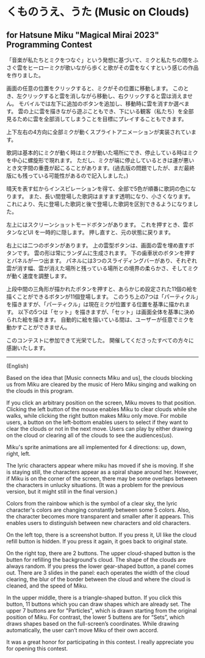 # くものうえ、うた (Music on Clouds)
## for Hatsune Miku "Magical Mirai 2023" Programming Contest

「音楽が私たちとミクをつなぐ」という発想に基づいて、ミクと私たちの間をふさぐ雲をヒーローミクが歌いながら歩くと歌がその雲をなくすという感じの作品を作りました。

画面の任意の位置をクリックすると、ミクがその位置に移動します。 このとき、左クリックすると雲を消しながら移動し、右クリックすると雲は消えません。 モバイルでは左下に追加のボタンを追加し、移動時に雲を消すか選べます。 雲の上に雲を描きながら遊ぶこともでき、下にいる観客（私たち）を全部見るために雲を全部消してしまうことを目標にプレイすることもできます。

上下左右の4方向に全部ミクが動くスプライトアニメーションが実装されています。

歌詞は基本的にミクが動く時はミクが動いた場所にでき、停止している時はミクを中心に螺旋形で現れます。 ただし、ミクが端に停止しているときは運が悪いとき文字間の重畳が起こることがあります。(過去版の問題でしたが、まだ最終版にも残っている可能性があるので記入しました。)

晴天を表す虹からインスピレーションを得て、全部で5色が順番に歌詞の色になります。 また、長い間登場した歌詞はますます透明になり、小さくなります。 これにより、先に登場した歌詞と後で登場した歌詞を区別できるようになりました。

左上にはスクリーンショットモードボタンがあります。 これを押すとき、雲ボタンなどUI を一時的に隠します。 押し直すと、元の状態に戻ります。

右上には二つのボタンがあります。 上の雲型ボタンは、画面の雲を埋め直すボタンです。 雲の形は常にランダムに生成されます。 下の歯車状のボタンを押すとパネルが一つ出ます。 パネルには3つのスライディングバーがあり、それぞれ雲が消す幅、雲が消えた場所と残っている場所との境界の柔らかさ、そしてミクが動く速度を調整します。

上段中間の三角形が描かれたボタンを押すと、あらかじめ設定された11個の絵を描くことができるボタンが11個登場します。 このうち上の7つは「パーティクル」を描きますが、「パーティクル」は現在ミクが位置する位置を基準に描かれます。 以下の5つは「セット」を描きますが、「セット」は画面全体を基準に決められた絵を描きます。 自動的に絵を描いている間は、ユーザーが任意でミクを動かすことができません。

このコンテストに参加できて光栄でした。 開催してくださったすべての方々に感謝いたします。

---

(English)

Based on the idea that [Music connects Miku and us], the clouds blocking us from Miku are cleared by the music of Hero Miku singing and walking on the clouds in this program.

If you click an arbitrary position on the screen, Miku moves to that position. Clicking the left button of the mouse enables Miku to clear clouds while she walks, while clicking the right button makes Miku only move. For mobile users, a button on the left-bottom enables users to select if they want to clear the clouds or not in the next move. Users can play by either drawing on the cloud or clearing all of the clouds to see the audiences(us).

Miku's sprite animations are all implemented for 4 directions: up, down, right, left.

The lyric characters appear where miku has moved if she is moving. If she is staying still, the characters appear as a spiral shape around her. However, if Miku is on the corner of the screen, there may be some overlaps between the characters in unlucky situations. (It was a problem for the previous version, but it might still in the final version.)

Colors from the rainbow which is the symbol of a clear sky, the lyric character's colors are changing constantly between some 5 colors. Also, the character becomes more transparent and smaller after it appears. This enables users to distinguish between new characters and old characters.

On the left top, there is a screenshot button. If you press it, UI like the cloud refill button is hidden. If you press it again, it goes back to original state.

On the right top, there are 2 buttons. The upper cloud-shaped button is the butten for refilling the background's cloud. The shape of the clouds are always random. If you press the lower gear-shaped button, a panel comes out. There are 3 slides in the panel: each operates the width of the cloud clearing, the blur of the border between the cloud and where the cloud is cleaned, and the speed of Miku.

In the upper middle, there is a triangle-shaped button. If you click this button, 11 buttons which you can draw shapes which are already set. The upper 7 buttons are for "Particles", which is drawn starting from the original position of Miku. For contrast, the lower 5 buttens are for “Sets”, which draws shapes based on the full-screen’s coordinates. While drawing automatically, the user can’t move Miku of their own accord.

It was a great honor for participating in this contest. I really appreciate you for opening this contest.
